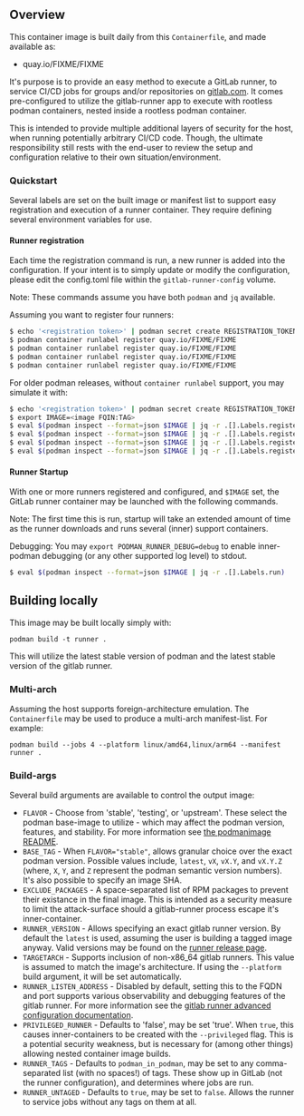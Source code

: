 ## Overview

This container image is built daily from this `Containerfile`, and
made available as:

* quay.io/FIXME/FIXME

It's purpose is to provide an easy method to execute a GitLab runner,
to service CI/CD jobs for groups and/or repositories on
[gitlab.com](https://gitlab.com).  It comes pre-configured to utilize
the gitlab-runner app to execute with rootless podman containers,
nested inside a rootless podman container.

This is intended to provide multiple additional layers of security
for the host, when running potentially arbitrary CI/CD code.  Though,
the ultimate responsibility still rests with the end-user to review
the setup and configuration relative to their own situation/environment.

### Quickstart

Several labels are set on the built image or manifest list to support
easy registration and execution of a runner container.  They require
defining several environment variables for use.

#### Runner registration

Each time the registration command is run, a new runner is added into
the configuration.  If your intent is to simply update or modify the
configuration, please edit the config.toml file within the
`gitlab-runner-config` volume.

Note: These commands assume you have both `podman` and `jq` available.

Assuming you want to register four runners:
```bash
$ echo '<registration token>' | podman secret create REGISTRATION_TOKEN -
$ podman container runlabel register quay.io/FIXME/FIXME
$ podman container runlabel register quay.io/FIXME/FIXME
$ podman container runlabel register quay.io/FIXME/FIXME
$ podman container runlabel register quay.io/FIXME/FIXME
```

For older podman releases, without `container runlabel` support, you
may simulate it with:
```bash
$ echo '<registration token>' | podman secret create REGISTRATION_TOKEN -
$ export IMAGE=<image FQIN:TAG>
$ eval $(podman inspect --format=json $IMAGE | jq -r .[].Labels.register)
$ eval $(podman inspect --format=json $IMAGE | jq -r .[].Labels.register)
$ eval $(podman inspect --format=json $IMAGE | jq -r .[].Labels.register)
$ eval $(podman inspect --format=json $IMAGE | jq -r .[].Labels.register)
```

#### Runner Startup

With one or more runners registered and configured, and `$IMAGE` set,
the GitLab runner container may be launched with the following commands.

Note: The first time this is run, startup will take an extended amount
of time as the runner downloads and runs several (inner) support containers.

Debugging: You may `export PODMAN_RUNNER_DEBUG=debug` to enable inner-podman
debugging (or any other supported log level) to stdout.

```bash
$ eval $(podman inspect --format=json $IMAGE | jq -r .[].Labels.run)
```

## Building locally

This image may be built locally simply with:

`podman build -t runner .`

This will utilize the latest stable version of podman and the latest
stable version of the gitlab runner.

### Multi-arch

Assuming the host supports foreign-architecture emulation.  The
`Containerfile` may be used to produce a multi-arch manifest-list.
For example:

`podman build --jobs 4 --platform linux/amd64,linux/arm64 --manifest runner .`

### Build-args

Several build arguments are available to control the output image:

* `FLAVOR` - Choose from 'stable', 'testing', or 'upstream'.  These
  select the podman base-image to utilize - which may affect the
  podman version, features, and stability.  For more information
  see [the podmanimage README](https://github.com/containers/podman/blob/main/contrib/podmanimage/README.md).
* `BASE_TAG` - When `FLAVOR="stable"`, allows granular choice over the
  exact podman version.  Possible values include, `latest`, `vX`, `vX.Y`,
  and `vX.Y.Z` (where, `X`, `Y`, and `Z` represent the podman semantic
  version numbers).  It's also possible to specify an image SHA.
* `EXCLUDE_PACKAGES` - A space-separated list of RPM packages to prevent
  their existance in the final image.  This is intended as a security measure
  to limit the attack-surface should a gitlab-runner process escape it's
  inner-container.
* `RUNNER_VERSION` - Allows specifying an exact gitlab runner version.
  By default the `latest` is used, assuming the user is building a tagged
  image anyway.  Valid versions may be found on the [runner
  release page](https://gitlab.com/gitlab-org/gitlab-runner/-/releases).
* `TARGETARCH` - Supports inclusion of non-x86_64 gitlab runners.  This
   value is assumed to match the image's architecture.  If using the
   `--platform` build argument, it will be set automatically.
* `RUNNER_LISTEN_ADDRESS` - Disabled by default, setting this to the FQDN
  and port supports various observability and debugging features of the
  gitlab runner.  For more information see the [gitlab runner advanced
  configuration documentation](https://docs.gitlab.com/runner/configuration/advanced-configuration.html#the-global-section).
* `PRIVILEGED_RUNNER` - Defaults to 'false', may be set 'true'.  When
  `true`, this causes inner-containers to be created with the `--privileged`
  flag.  This is a potential security weakness, but is necessary for
  (among other things) allowing nested container image builds.
* `RUNNER_TAGS` - Defaults to `podman_in_podman`, may be set to any comma-separated
  list (with no spaces!) of tags.  These show up in GitLab (not the runner
  configuration), and determines where jobs are run.
* `RUNNER_UNTAGED` - Defaults to `true`, may be set to `false`.  Allows
  the runner to service jobs without any tags on them at all.
